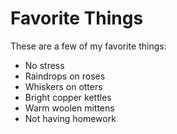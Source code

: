 # Favorite Things

These are a few of my favorite things:

- No stress
- Raindrops on roses
- Whiskers on otters
- Bright copper kettles
- Warm woolen mittens
- Not having homework
